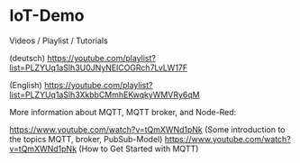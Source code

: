 # IoT-Demo

Videos / Playlist / Tutorials

(deutsch)
https://youtube.com/playlist?list=PLZYUq1aSlh3U0JNyNElCOGRch7LvLW17F

(English)
https://youtube.com/playlist?list=PLZYUq1aSlh3XkbbCMmhEKwqkyWMVRy6qM


More information about MQTT, MQTT broker, and Node-Red:

https://www.youtube.com/watch?v=tQmXWNd1pNk (Some introduction to the topics MQTT, broker, PubSub-Model)
https://www.youtube.com/watch?v=tQmXWNd1pNk (How to Get Started with MQTT)
